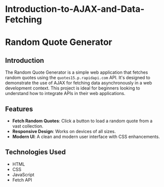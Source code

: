 # Introduction-to-AJAX-and-Data-Fetching

# Random Quote Generator

## Introduction
The Random Quote Generator is a simple web application that fetches random quotes using the `quotes15.p.rapidapi.com` API. It's designed to demonstrate the use of AJAX for fetching data asynchronously in a web development context. This project is ideal for beginners looking to understand how to integrate APIs in their web applications.

## Features
- **Fetch Random Quotes**: Click a button to load a random quote from a vast collection.
- **Responsive Design**: Works on devices of all sizes.
- **Modern UI**: A clean and modern user interface with CSS enhancements.

## Technologies Used
- HTML
- CSS
- JavaScript
- Fetch API
